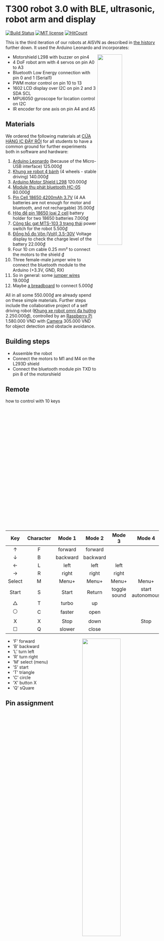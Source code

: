 # T300 robot 3.0 with BLE, ultrasonic, robot arm and display
[![Build Status](https://travis-ci.com/kreier/T300.svg?branch=master)](https://travis-ci.com/kreier/T300)
[![MIT license](https://img.shields.io/github/license/kreier/T300?color=brightgreen)](http://opensource.org/licenses/MIT)
[![HitCount](http://hits.dwyl.io/kreier/T300.svg)](http://hits.dwyl.io/kreier/T300)

This is the third iteration of our robots at AISVN as described in [the history](#history) further down. It used the Arduino Leonardo and incorporates:

<img src="docs/T300-20191119.jpg" width="40%" align="right">

- Motorshield L298 with buzzer on pin4
- 4 DoF robot arm with 4 servos on pin A0 to A3
- Bluetooth Low Energy connection with pin 0 and 1 (Serial1)
- PWM motor control on pin 10 to 13
- 1602 LCD display over I2C on pin 2 and 3 SDA SCL
- MPU6050 gyroscope for location control on I2C
- IR encoder for one axis on pin A4 and A5

## Materials

We ordered the following materials at [CỬA HÀNG IC ĐÂY RỒI](https://icdayroi.com/) for all students to have a common ground for further experiments both in software and hardware:

1. [Arduino Leonardo](https://icdayroi.com/arduino-leonardo-r3) (because of the Micro-USB interface) 125.000₫
2. [Khung xe robot 4 bánh](https://icdayroi.com/khung-xe-robot-4-banh) (4 wheels - stable driving) 140.000₫
3. [Arduino Motor Shield L298](https://icdayroi.com/arduino-motor-shield-l298) 120.000₫
4. [Module thu phát bluetooth HC-05](https://icdayroi.com/module-thu-phat-bluetooth-hc-05) 80.000₫
5. [Pin Cell 18650 4200mAh 3.7V](https://icdayroi.com/pin-cell-18650-4200mah-3-7v) (4 AA batteries are not enough for motor and bluetooth, and not rechargable) 35.000₫
6. [Hộp đế pin 18650 loại 2 cell](https://icdayroi.com/hop-de-pin-18650-loai-2-cell) battery holder for two 18650 batteries 7.000₫
7. [Công tắc gạt MTS-103 3 trạng thái](https://icdayroi.com/cong-tac-gat-mts-103-3-trang-thai) power switch for the robot 5.500₫
8. [Đồng hồ đo Vôn (Volt) 3.5-30V](https://icdayroi.com/dong-ho-do-von-volt-3-5-30v) Voltage display to check the charge level of the battery 22.000₫
9. Four 10 cm cable 0.25 mm² to connect the motors to the shield ₫
10. Three female-male jumper wire to connect the bluetooth module to the Arduino (+3.3V, GND, RX)
11. So in general: some [jumper wires](https://icdayroi.com/bo-day-cam-test-board-65-soi) 19.000₫
12. Maybe [a breadboard](https://icdayroi.com/testboard-mini-syb-170) to connect 5.000₫

All in all some 550.000₫ are already spend on these simple materials. Further steps include the collaborative project of a self driving robot ([Khung xe robot omni đa hướng](https://icdayroi.com/khung-xe-robot-omni-da-huong) 2.250.000₫), controlled by an [Raspberry Pi](https://thegioiic.com/products/raspberry-pi-4-model-b-2gb) 1.580.000 VND with [Camera](https://thegioiic.com/products/camera-8mp-imx219-160-degree-fov) 305.000 VND for object detection and obstacle avoidance.

## Building steps

* Assemble the robot
* Connect the motors to M1 and M4 on the L293D shield
* Connect the bluetooth module pin TXD to pin 8 of the motorshield

## Remote

how to control with 10 keys

|   Key  | Character |  Mode 1  |  Mode 2  |    Mode 3    |      Mode 4      |
|:------:|:---------:|:--------:|:--------:|:------------:|:----------------:|
|    ↑   |     F     |  forward |  forward |              |                  |
|    ↓   |     B     | backward | backward |              |                  |
|    ←   |     L     |   left   |   left   |     left     |                  |
|    →   |     R     |   right  |   right  |     right    |                  |
| Select |     M     |   Menu+  |   Menu+  |     Menu+    |       Menu+      |
|  Start |     S     |   Start  |  Return  | toggle sound | start autonomous |
|    △   |     T     |   turbo  |    up    |              |                  |
|    ⚪   |     C     |  faster  |   open   |              |                  |
|    X   |     X     |   Stop   |   down   |              |       Stop       |
|    ☐   |     Q     |  slower  |   close  |              |                  |

<img src="docs/controller.jpg" width="50%" align="right">

- 'F' forward
- 'B' backward
- 'L' turn left
- 'R' turn right
- 'M' select (menu)
- 'S' start
- 'T' triangle
- 'C' circle
- 'X' button X
- 'Q' sQuare

## Pin assignment

| pin | general |      used for      |         note         |
|:---:|:-------:|:------------------:|:--------------------:|
| 0   |    RX   |    Bluetooth RX    |                      |
| 1   |    TX   |    Bluetooth TX    | has voltage divider 1kΩ/2kΩ for 3.3V |
| 2   |   SDA   |         I2C        |   Display 1602 and   |
| 3~  |   SCL   |         I2C        |  MPU 6050 gyroscope  |
| 4   |         |       buzzer       |   acoustic feedback  |
| 5~  |         |                    |                      |
| 6~  |         |                    |                      |
| 7   |         | Ultrasonic trigger |                      |
| 8   |         |   Ultrasonic echo  |                      |
| 9~  |         |  Servo ultrasonic  |                      |
| 10~ |         |         E1         | enable Moter 1 (PWM) |
| 11~ |         |         E2         | enable Motor 2 (PWM) |
| 12  |         |         M1         |   forward/backward   |
| 13  |   LED   |         M2         |   forward/backward   |
| A0  |         | Servo left-right   | Robotarm 5-175       |
| A1  |         | Servo up-down      | Robotarm 45-120      |
| A2  |         | Servo forward-back | Robotarm 65-140      |
| A3  |         | Servo open-close   | Robotarm 90-125      |
| A4  |         |                    |                      |
| A5  |         |                    |                      |

### Issues

After some time of use almost all of the boards no longer support PWM for pin 11 on the motor shield. Any value below 255 is interpreted as a low and the motor is shut off. Not very usefull for a motor project. Same is true for pin 1. Even though a voltage divider with 1kΩ/2kΩ is reducing the output voltage of the Arduino to 3.3 V several boards don't submit any signal. The bluetooth module can therefore only receive information, but not send them back.

## History

- 2019-12-17 [T300](https://kreier.github.io/T300) this robot with 4 wheels, robot arm, ultrasonic distance sensor is the enhanced asa robot. Winner of the first AISVN robot competition [ROBOT 2019](https://sites.google.com/ais.edu.vn/robot2019).
- 2019-11-04 [asa](https://github.com/kreier/asa) robot from first ASA period 2019/2020, evolved to T300 in the second period. After 9 sessions 60% of the students successfully finished their remote controlled robot.
- 2019-04-08 [T200](https://github.com/kreier/T200) updated 2-wheel robot, controlled by an ESP32 over BLE and the software []() reverse engineered for our purpose.
- 2019-03-26 [T80](https://github.com/kreier/T80) simplified version for Viet for the [Sciencefair 2019](https://sites.google.com/ais.edu.vn/sciencefair2019/grade-9) Design project. Has a L298N motor driver and HC-05 bluetooth module. Power supply was upgraded to LiIon because the 4 AA batteries provided not enough voltage for the bluetooth module once the motors where started. 
- 2018-10-25 [T110](https://github.com/kreier/T110) updated robot with Bluetooth 4.0 remote to be used by iOS devices.
- 2018-10-09 [T100](https://github.com/kreier/T100) first robot with Bluetooth remote control, 2 wheels, L293D motorshield.


### Gallery

<img src="docs/T500-20191119.jpg" width="48%"> <img src="docs/T400-20191119.jpg" width="48%"> <img src="docs/T300-20191119.jpg" width="48%"> <img src="docs/asa-20191119.jpg" width="48%"> <img src="docs/T200-20191119.jpg" width="48%"> <img src="docs/T80.jpg" width="48%"> <img src="docs/T100-20191119.jpg" width="48%">

### Future updates

The above program consumes 91% of the available RAM of the Arduino Leonardo. For future projects we need more. Some contenstants:

|        Model       | RAM instructions |  RAM data |         Flash |    Clock | Pins |
|:------------------:|-----------------:|:---------:|--------------:|---------:|:----:|
| Arduino Leonardo   |           2.5 KB |     -     |         32 KB |   16 MHz |  20  |
| ESP8266 (NodeMCU)  |            32 KB |   80 KB   |       4000 KB |  160 MHz |  12  |
| ESP32 (WROVER-32)  |           520 KB |  4000 KB  |       4000 KB |  240 MHz |  20  |
| Raspberry Pi 1     |       512,000 KB |     -     | 16,000,000 KB |  700 MHz |  26  |
| Raspberry Pi 4     |     4,000,000 KB |     -     | 64,000,000 KB | 1500 MHz |  40  |
| Nvidia Jetson Nano |     4,000,000 KB | 473 GFLOP | 16,000,000 KB | 918 MHz  |  40  |
